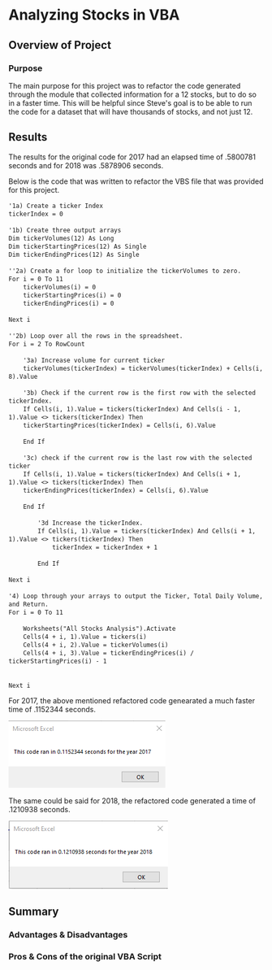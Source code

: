 # Analyzing Stocks in VBA
## Overview of Project
### Purpose
The main purpose for this project was to refactor the code generated through the module that collected information for a 12 stocks, but to do so in a faster time. This will be helpful since Steve's goal is to be able to run the code for a dataset that will have thousands of stocks, and not just 12.
## Results
The results for the original code for 2017 had an elapsed time of .5800781 seconds and for 2018 was .5878906 seconds.

Below is the code that was written to refactor the VBS file that was provided for this project. 

    '1a) Create a ticker Index
    tickerIndex = 0
    
    '1b) Create three output arrays
    Dim tickerVolumes(12) As Long
    Dim tickerStartingPrices(12) As Single
    Dim tickerEndingPrices(12) As Single
    
    ''2a) Create a for loop to initialize the tickerVolumes to zero.
    For i = 0 To 11
        tickerVolumes(i) = 0
        tickerStartingPrices(i) = 0
        tickerEndingPrices(i) = 0
    
    Next i
    
    ''2b) Loop over all the rows in the spreadsheet.
    For i = 2 To RowCount
    
        '3a) Increase volume for current ticker
        tickerVolumes(tickerIndex) = tickerVolumes(tickerIndex) + Cells(i, 8).Value
        
        '3b) Check if the current row is the first row with the selected tickerIndex.
        If Cells(i, 1).Value = tickers(tickerIndex) And Cells(i - 1, 1).Value <> tickers(tickerIndex) Then
        tickerStartingPrices(tickerIndex) = Cells(i, 6).Value
        
        End If
            
        '3c) check if the current row is the last row with the selected ticker
        If Cells(i, 1).Value = tickers(tickerIndex) And Cells(i + 1, 1).Value <> tickers(tickerIndex) Then
        tickerEndingPrices(tickerIndex) = Cells(i, 6).Value
        
        End If
                      
            '3d Increase the tickerIndex.
            If Cells(i, 1).Value = tickers(tickerIndex) And Cells(i + 1, 1).Value <> tickers(tickerIndex) Then
                tickerIndex = tickerIndex + 1
             
            End If
         
    Next i
    
    '4) Loop through your arrays to output the Ticker, Total Daily Volume, and Return.
    For i = 0 To 11
        
        Worksheets("All Stocks Analysis").Activate
        Cells(4 + i, 1).Value = tickers(i)
        Cells(4 + i, 2).Value = tickerVolumes(i)
        Cells(4 + i, 3).Value = tickerEndingPrices(i) / tickerStartingPrices(i) - 1
        
        
    Next i
For 2017, the above mentioned refactored code genearated a much faster time of .1152344 seconds.

![VBA_Challenge_2017](https://github.com/DanielGandia/stock-analysis/blob/main/Resources/VBA_Challenge_2017.png)

The same could be said for 2018, the refactored code generated a time of .1210938 seconds. 

![VBA_Challenge_2018](https://github.com/DanielGandia/stock-analysis/blob/main/Resources/VBA_Challenge_2018.png)


## Summary
### Advantages & Disadvantages


### Pros & Cons of the original VBA Script
